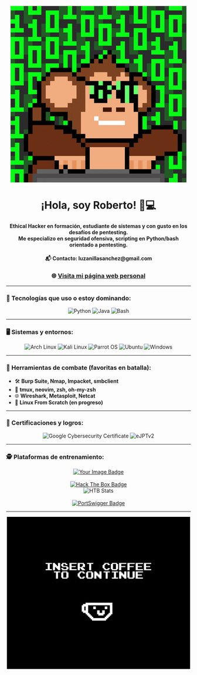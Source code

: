 <div align="center">
<img src="https://raw.githubusercontent.com/RobertoLuzanilla/RobertoLuzanilla/main/Monkey.gif" alt="WelcomeBanner"/>
</div>

<div align="center">
  <h1>¡Hola, soy Roberto! 🐍💻</h1>
  <h4>Ethical Hacker en formación, estudiante de sistemas y con gusto en los desafíos de pentesting.<br/>
  Me especializo en seguridad ofensiva, scripting en Python/bash orientado a pentesting.</h4>
  <h4>📬 Contacto: luzanillasanchez@gmail.com</h4>

  <!-- 🌐 PAGINA WEB -->
  <h3>🌐 <a href="https://TU-PAGINA-WEB.com" target="_blank">Visita mi página web personal</a></h3>
</div>

---

### 🧠 Tecnologías que uso o estoy dominando:

<div align="center">
  <img src="https://img.shields.io/badge/Python-3776AB?logo=python&logoColor=fff&style=flat-square" title="Python" />
  <img src="https://img.shields.io/badge/Java-007396?logo=java&logoColor=white&style=flat-square" title="Java" />
  <img src="https://img.shields.io/badge/Bash-121011?logo=gnu-bash&logoColor=white&style=flat-square" title="Bash" />
</div>

---

### 🖥️ Sistemas y entornos:

<div align="center">
  <img src="https://img.shields.io/badge/Arch_Linux-1793D1?logo=arch-linux&logoColor=fff&style=flat-square" title="Arch Linux"/>
  <img src="https://img.shields.io/badge/Kali_Linux-557C94?logo=kali-linux&logoColor=fff&style=flat-square" title="Kali Linux"/>
  <img src="https://img.shields.io/badge/Parrot_OS-00826c?logo=parrot-security&logoColor=white&style=flat-square" title="Parrot OS"/>
  <img src="https://img.shields.io/badge/Ubuntu-E95420?logo=ubuntu&logoColor=white&style=flat-square" title="Ubuntu"/>
  <img src="https://img.shields.io/badge/Windows-0078D6?logo=windows&logoColor=white&style=flat-square" title="Windows"/>
</div>

---

### 🧰 Herramientas de combate (favoritas en batalla):

- 🛠️ **Burp Suite, Nmap, Impacket, smbclient**
- 🐚 **tmux, neovim, zsh, oh-my-zsh**
- 🌐 **Wireshark, Metasploit, Netcat**
- 🐧 **Linux From Scratch (en progreso)**

---

### 🎯 Certificaciones y logros:

<div align="center">
  <img src="https://images.credly.com/size/340x340/images/0bf0f2da-a699-4c82-82e2-56dcf1f2e1c7/image.png" title="Google Cybersecurity Certificate" height="150"/>
  <img src="https://templates.images.credential.net/16921890479543330419421893546260.png" title="eJPTv2" height="150"/>
</div>

---

### 🕵️ Plataformas de entrenamiento:

<div align="center">
  <a href="https://tryhackme.com/p/TU-USUARIO" target="_blank">
    <img src="https://tryhackme-badges.s3.amazonaws.com/Roberto01.png" alt="Your Image Badge" />
  </a>
  <br/><br/>

  <a href="https://app.hackthebox.com/profile/2200488" target="_blank">
    <img src="https://img.shields.io/badge/Hack_The_Box-121212?style=for-the-badge&logo=hackthebox&logoColor=9FEF00" alt="Hack The Box Badge"/>
  </a>
  <br/>
  <img src="https://www.hackthebox.com/badge/image/2200488" alt="HTB Stats" height="70"/>
  <br/><br/>
  <a href="https://portswigger.net/users/TU-USUARIO" target="_blank">
    <img src="https://img.shields.io/badge/PortSwigger-FF6600?style=for-the-badge&logo=PortSwigger&logoColor=white" alt="PortSwigger Badge"/>
  </a>
  <br/>
</div>

---

<div align="center">
<img src="https://raw.githubusercontent.com/RobertoLuzanilla/RobertoLuzanilla/main/Coffe.gif" alt="CoffeeBanner"/>
</div>
